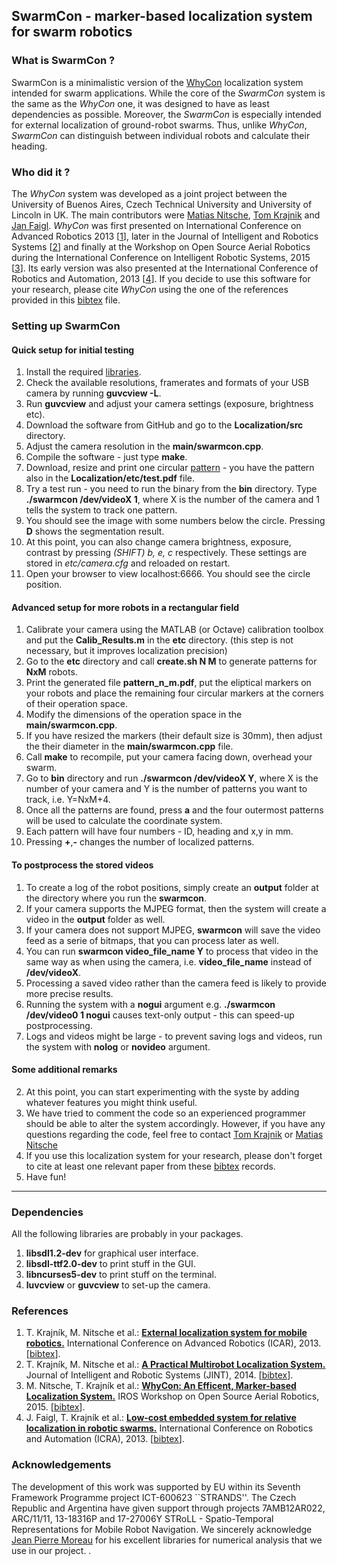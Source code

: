 ## SwarmCon - marker-based localization system for swarm robotics

### What is SwarmCon ?
SwarmCon is a minimalistic version of the <a href="http://www.youtube.com/watch?v=KgKrN8_EmUA">WhyCon</a> localization system intended for swarm applications.
While the core of the <i>SwarmCon</i> system is the same as the <i>WhyCon</i> one, it was designed to have as least dependencies as possible.
Moreover, the <i>SwarmCon</i> is especially intended for external localization of ground-robot swarms.
Thus, unlike <i>WhyCon</i>, <i>SwarmCon</i> can distinguish between individual robots and calculate their heading.

### Who did it ?
The <i>WhyCon</i> system was developed as a joint project between the University of Buenos Aires, Czech Technical University and University of Lincoln in UK.
The main contributors were [Matias Nitsche](https://scholar.google.co.uk/citations?user=Z0hQoRUAAAAJ&hl=en&oi=ao), [Tom Krajnik](http://scholar.google.co.uk/citations?user=Qv3nqgsAAAAJ&hl=en&oi=ao) and [Jan Faigl](https://scholar.google.co.uk/citations?user=-finD_sAAAAJ&hl=en).
<i>WhyCon</i> was first presented on International Conference on Advanced Robotics 2013 [[1](#references)], later in the Journal of Intelligent and Robotics Systems [[2](#references)] and finally at the Workshop on Open Source Aerial Robotics during the International Conference on Intelligent Robotic Systems, 2015 [[3](#references)]. Its early version was also presented at the International Conference of Robotics and Automation, 2013 [[4](#references)].
If you decide to use this software for your research, please cite <i>WhyCon</i> using the one of the references provided in this [bibtex](http://raw.githubusercontent.com/wiki/gestom/CosPhi/papers/WhyCon.bib) file.

### Setting up SwarmCon

#### Quick setup for initial testing

1. Install the required <a href="#libraries">libraries</a>.
1. Check the available resolutions, framerates and formats of your USB camera by running <b>guvcview -L</b>. 
1. Run <b>guvcview</b> and adjust your camera settings (exposure, brightness etc).
1. Download the software from GitHub and go to the <b>Localization/src</b> directory.
1. Adjust the camera resolution in the <b>main/swarmcon.cpp</b>.
1. Compile the software - just type <b>make</b>.
1. Download, resize and print one circular <a href="etc/test.pdf">pattern</a> - you have the pattern also in the <b>Localization/etc/test.pdf</b> file.
1. Try a test run - you need to run the binary from the <b>bin</b> directory. Type <b>./swarmcon /dev/videoX 1</b>, where X is the number of the camera and 1 tells the system to track one pattern.</li> 
1. You should see the image with some numbers below the circle. Pressing <b>D</b> shows the segmentation result.
1. At this point, you can also change camera brightness, exposure, contrast by pressing <i>(SHIFT) b, e, c</i> respectively. These settings are stored in <i>etc/camera.cfg</i> and reloaded on restart.
1. Open your browser to view localhost:6666. You should see the circle position.

#### Advanced setup for more robots in a rectangular field

1. Calibrate your camera using the MATLAB (or Octave) calibration toolbox and put the <b>Calib_Results.m</b> in the <b>etc</b> directory. (this step is not necessary, but it improves localization precision)
2. Go to the <b>etc</b> directory and call <b>create.sh N M</b> to generate patterns for <b>NxM</b> robots.
3. Print the generated file <b>pattern_n_m.pdf</b>, put the eliptical markers on your robots and place the remaining four circular markers at the corners of their operation space.
4. Modify the dimensions of the operation space in the <b>main/swarmcon.cpp</b>. 
5. If you have resized the markers (their default size is 30mm), then adjust the their diameter in the <b>main/swarmcon.cpp</b> file.
6. Call <b>make</b> to recompile, put your camera facing down, overhead your swarm.
6. Go to <b>bin</b> directory and run  <b>./swarmcon /dev/videoX Y</b>, where X is the number of your camera and Y is the number of patterns you want to track, i.e. Y=NxM+4.
7. Once all the patterns are found, press <b>a</b> and the four outermost patterns will be used to calculate the coordinate system.
8. Each pattern will have four numbers - ID, heading and x,y in mm.
9. Pressing <b>+</b>,<b>-</b> changes the number of localized patterns.

#### To postprocess the stored videos

1. To create a log of the robot positions, simply create an <b>output</b> folder at the directory where you run the <b>swarmcon</b>.
2. If your camera supports the MJPEG format, then the system will create a video in the <b>output</b> folder as well.
3. If your camera does not support MJPEG, <b>swarmcon</b> will save the video feed as a serie of bitmaps, that you can process later as well.
4. You can run <b>swarmcon video_file_name Y</b> to process that video in the same way as when using the camera, i.e. <b>video_file_name</b> instead of <b>/dev/videoX</b>.
5. Processing a saved video rather than the camera feed is likely to provide more precise results.
6. Running the system with a <b>nogui</b> argument e.g. <b>./swarmcon /dev/video0 1 nogui</b> causes text-only output - this can speed-up postprocessing.
7. Logs and videos might be large - to prevent saving logs and videos, run the system with <b>nolog</b> or <b>novideo</b> argument.

#### Some additional remarks

2. At this point, you can start experimenting with the syste by adding whatever features you might think useful.
3. We have tried to comment the code so an experienced programmer should be able to alter the system accordingly. However, if you have any questions regarding the code, feel free to contact [Tom Krajnik](http://scholar.google.co.uk/citations?user=Qv3nqgsAAAAJ&hl=en&oi=ao) or [Matias Nitsche](https://scholar.google.co.uk/citations?user=Z0hQoRUAAAAJ&hl=en&oi=ao)
4. If you use this localization system for your research, please don't forget to cite at least one relevant paper from these [bibtex](http://raw.githubusercontent.com/wiki/gestom/CosPhi/papers/WhyCon.bib) records.
5. Have fun!
</ol>

<hr>

### Dependencies

All the following libraries are probably in your packages.

1. <b>libsdl1.2-dev</b> for graphical user interface.
2. <b>libsdl-ttf2.0-dev</b> to print stuff in the GUI.
3. <b>libncurses5-dev</b> to print stuff on the terminal.
4. <b>luvcview</b> or <b>guvcview</b> to set-up the camera.

### References
1. T. Krajník, M. Nitsche et al.: <b>[External localization system for mobile robotics.](http://raw.githubusercontent.com/wiki/gestom/CosPhi/papers/2013_icar_whycon.pdf)</b> International Conference on Advanced Robotics (ICAR), 2013. [[bibtex](http://raw.githubusercontent.com/wiki/gestom/CosPhi/papers/2013_icar_whycon.bib)].
2. T. Krajník, M. Nitsche et al.: <b>[A Practical Multirobot Localization System.](http://raw.githubusercontent.com/wiki/gestom/CosPhi/papers/2015_JINT_whycon.pdf)</b> Journal of Intelligent and Robotic Systems (JINT), 2014. [[bibtex](http://raw.githubusercontent.com/wiki/gestom/CosPhi/papers/2015_JINT_whycon.bib)].
3. M. Nitsche, T. Krajník et al.: <b>[WhyCon: An Efficent, Marker-based Localization System.](http://raw.githubusercontent.com/wiki/gestom/CosPhi/papers/2015_irososar_whycon.pdf)</b> IROS Workshop on Open Source Aerial Robotics, 2015. [[bibtex](http://raw.githubusercontent.com/wiki/gestom/CosPhi/papers/2015_irososar_whycon.bib)].
4. J. Faigl, T. Krajník et al.: <b>[Low-cost embedded system for relative localization in robotic swarms.](http://ieeexplore.ieee.org/xpls/abs_all.jsp?arnumber=6630694)</b> International Conference on Robotics and Automation (ICRA), 2013. [[bibtex](http://raw.githubusercontent.com/wiki/gestom/CosPhi/papers/2013_icra_whycon.bib)].

### Acknowledgements

The development of this work was supported by EU within its Seventh Framework Programme project ICT-600623 ``STRANDS''.
The Czech Republic and Argentina have given support through projects 7AMB12AR022, ARC/11/11, 13-18316P and 17-27006Y STRoLL - Spatio-Temporal Representations for Mobile Robot Navigation. We sincerely acknowledge [Jean Pierre Moreau](http://jean-pierre.moreau.pagesperso-orange.fr/infos.html) for his excellent libraries for numerical analysis that we use in our project. 
 .
